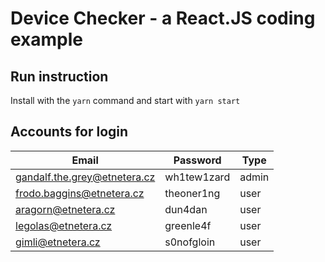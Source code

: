 # Device Checker - a React.JS coding example

## Run instruction

Install with the `yarn` command and start with `yarn start`

## Accounts for login

| Email                        | Password    | Type  |
| ---------------------------- | ----------- | ----- |
| gandalf.the.grey@etnetera.cz | wh1tew1zard | admin |
| frodo.baggins@etnetera.cz    | theoner1ng  | user  |
| aragorn@etnetera.cz          | dun4dan     | user  |
| legolas@etnetera.cz          | greenle4f   | user  |
| gimli@etnetera.cz            | s0nofgloin  | user  |
